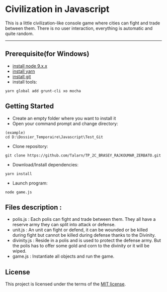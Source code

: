 # Civilization in Javascript

This is a little civilization-like console game where cities can fight and trade between them. There is no user interaction,
everything is automatic and quite random.

---
## Prerequisite(for Windows)
* [install node 9.x.x ](https://nodejs.org/en/download/)
* [install yarn](https://yarnpkg.com/en/docs/install#windows)
* [install git](https://git-scm.com/downloads)
* install tools:
```
yarn global add grunt-cli xo mocha
```

##

## Getting Started

* Create an empty folder where you want to install it
* Open your command prompt and change directory:
```
(example)
cd D:\Dossier_Temporaire\Javascript\Test_Git
```
* Clone repository: 
```
git clone https://github.com/Talarn/TP_2C_BRASEY_RAJKOUMAR_ZERBATO.git
```
* Download/Install dependencies:
```
yarn install
```
* Launch program:
```
node game.js
```

## Files description :

* polis.js : Each polis can fight and trade between them. They all have a reserve army they can split into attack or defense.
* unit.js : An unit can fight or defend, it can be wounded or be killed during fight but cannot be killed during defense thanks to the Divinity.
* divinity.js : Reside in a polis and is used to protect the defense army. But the polis has to offer some gold and corn to the divinity or it will be wiped.
* game.js : Instantiate all objects and run the game.

## License

This project is licensed under the terms of the
[MIT license](/LICENSE.md).


